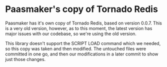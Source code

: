 Paasmaker's copy of Tornado Redis
=================================

Paasmaker has it's own copy of Tornado Redis, based on version 0.0.7. This is a very
old version, however, as to this moment, the latest version has major issues with our
codebase, so we're using the old version.

This library doesn't support the SCRIPT LOAD command which we needed, so this copy
was taken and then modified. The untouched files were committed in one go, and then
our modifications in a later commit to show just those changes.